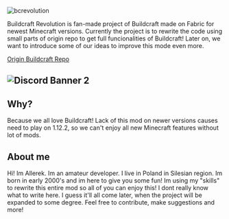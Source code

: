 ![bcrevolution](https://user-images.githubusercontent.com/12304071/198047214-e2b1584a-61da-4655-ba42-5e23761da0fb.png)

Buildcraft Revolution is fan-made project of Buildcraft made on Fabric for newest Minecraft versions. Currently the project is to rewrite the code using small parts of origin repo to get full funcionalities of Buildcraft! Later on, we want to introduce some of our ideas to improve this mode even more.

[Origin Buildcraft Repo](https://github.com/BuildCraft/BuildCraft "Origin Buildcraft Repo")

![Discord Banner 2](https://discordapp.com/api/guilds/1034811183473119272/widget.png?style=banner2)
------------
## Why?
Because we all love Buildcraft! Lack of this mod on newer versions causes need to play on 1.12.2, so we can't enjoy all new Minecraft features without lot of mods.
## About me
Hi! Im Allerek. Im an amateur developer. I live in Poland in Silesian region. Im born in early 2000's and im here to give you some fun! Im using my "skills" to rewrite this entire mod so all of you can enjoy this! I dont really know what to write here. I guess it'll all come later, when the project will be expanded to some degree. Feel free to contribute, make suggestions and more!

